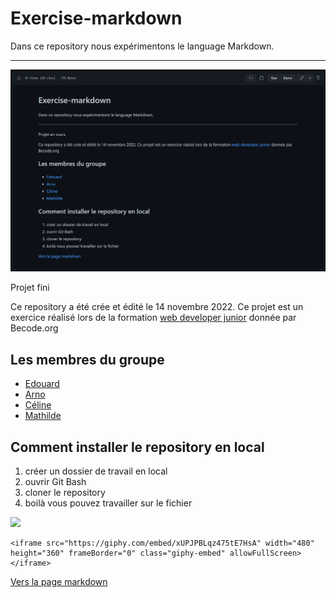 # Exercise-markdown

Dans ce repository nous expérimentons le language Markdown.

---

![](README.png)

Projet fini

Ce repository a été crée et édité le 14 novembre 2022. Ce projet est un exercice réalisé lors de la formation [web developer junior](https://becode.org/fr/apprendre/developpeur-web-junior/) donnée par Becode.org

## Les membres du groupe

- [Edouard](https://github.com/Ed0598)
- [Arno](https://github.com/voltsn)
- [Céline](https://github.com/CV136)
- [Mathilde](https://github.com/MathildeCornelis)

## Comment installer le repository en local

1. créer un dossier de travail en local
2. ouvrir Git Bash
3. cloner le repository
4. boilà vous pouvez travailler sur le fichier

![](https://media.giphy.com/media/xUPJPBLqz475tE7HsA/giphy.gif)

```
<iframe src="https://giphy.com/embed/xUPJPBLqz475tE7HsA" width="480" height="360" frameBorder="0" class="giphy-embed" allowFullScreen></iframe>
```

[Vers la page markdown](markdown.md)
